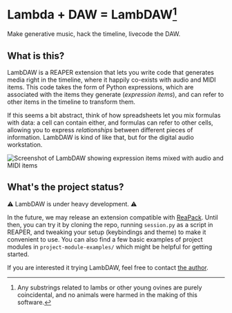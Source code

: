 # Lambda + DAW = LambDAW[^1]

Make generative music, hack the timeline, livecode the DAW.

## What is this?

LambDAW is a REAPER extension that lets you write code that generates media right in the timeline, where it happily co-exists with audio and MIDI items.
This code takes the form of Python expressions, which are associated with the items they generate (_expression items_), and can refer to other items in the timeline to transform them.

If this seems a bit abstract, think of how spreadsheets let you mix formulas with data: a cell can contain either, and formulas can refer to other cells, allowing you to express _relationships_ between different pieces of information. LambDAW is kind of like that, but for the digital audio workstation.

![Screenshot of LambDAW showing expression items mixed with audio and MIDI items](https://user-images.githubusercontent.com/99575/209230218-d7150bb7-dc65-434a-95a6-7b01804be813.png)

## What's the project status?

:warning: LambDAW is under heavy development. :warning:

In the future, we may release an extension compatible with [ReaPack](https://reapack.com/).
Until then, you can try it by cloning the repo, running `session.py` as a script in REAPER, and tweaking your setup (keybindings and theme) to make it convenient to use. You can also find a few basic examples of project modules in `project-module-examples/` which might be helpful for getting started.

If you are interested it trying LambDAW, feel free to contact [the author](https://ijc8.me).

[^1]: Any substrings related to lambs or other young ovines are purely coincidental, and no animals were harmed in the making of this software.
